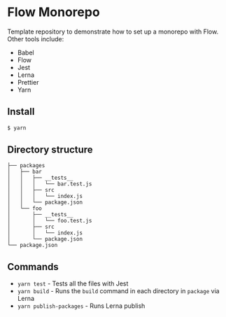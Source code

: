 # Flow Monorepo

Template repository to demonstrate how to set up a monorepo with Flow. Other tools include:

- Babel
- Flow
- Jest
- Lerna
- Prettier
- Yarn

## Install

```sh
$ yarn
```

## Directory structure

```
├── packages
│   ├── bar
│   │   ├── __tests__
│   │   │   └── bar.test.js
│   │   ├── src
│   │   │   └── index.js
│   │   └── package.json
│   └── foo
│       ├── __tests__
│       │   └── foo.test.js
│       ├── src
│       │   └── index.js
│       └── package.json
└── package.json
```

## Commands

- `yarn test` - Tests all the files with Jest
- `yarn build` - Runs the `build` command in each directory in `package` via Lerna
- `yarn publish-packages` - Runs Lerna publish
